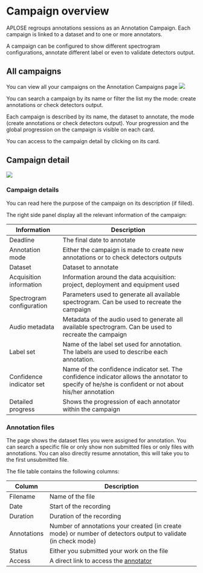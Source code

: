 # Campaign overview

APLOSE regroups annotations sessions as an Annotation Campaign.
Each campaign is linked to a dataset and to one or more annotators.

A campaign can be configured to show different spectrogram configurations, annotate different label or even to validate
detectors output.

## All campaigns

You can view all your campaigns on the Annotation Campaigns page
![](/campaigns/all-campaigns_user.png)

You can search a campaign by its name or filter the list my the mode: create annotations or check detectors output.

Each campaign is described by its name, the dataset to annotate, the mode (create annotations or check detectors
output).
Your progression and the global progression on the campaign is visible on each card.

You can access to the campaign detail by clicking on its card.

## Campaign detail

![](/campaigns/campaign-detail.png)

### Campaign details

You can read here the purpose of the campaign on its description (if filled).

The right side panel display all the relevant information of the campaign:

| Information               | Description                                                                                                                                           |
|---------------------------|-------------------------------------------------------------------------------------------------------------------------------------------------------|
| Deadline                  | The final date to annotate                                                                                                                            |
| Annotation mode           | Either the campaign is made to create new annotations or to check detectors outputs                                                                   |
| Dataset                   | Dataset to annotate                                                                                                                                   |
| Acquisition information   | Information around the data acquisition: project, deployment and equipment used                                                                       |
| Spectrogram configuration | Parameters used to generate all available spectrogram. Can be used to recreate the campaign                                                           |
| Audio metadata            | Metadata of the audio used to generate all available spectrogram. Can be used to recreate the campaign                                                |
| Label set                 | Name of the label set used for annotation. The labels are used to describe each annotation.                                                           |
| Confidence indicator set  | Name of the confidence indicator set. The confidence indicator allows the annotator to specify of he/she is confident or not about his/her annotation |
| Detailed progress         | Shows the progression of each annotator within the campaign                                                                                           |

### Annotation files

The page shows the dataset files you were assigned for annotation. You can search a specific file or only show non
submitted files or only files with annotations.
You can also directly resume annotation, this will take you to the first unsubmitted file.

The file table contains the following columns:

| Column      | Description                                                                                                   |
|-------------|---------------------------------------------------------------------------------------------------------------|
| Filename    | Name of the file                                                                                              |
| Date        | Start of the recording                                                                                        |
| Duration    | Duration of the recording                                                                                     |
| Annotations | Number of annotations your created (in create mode) or number of detectors output to validate (in check mode) |
| Status      | Either you submitted your work on the file                                                                    |
| Access      | A direct link to access the [annotator](./annotator)                                                          |

